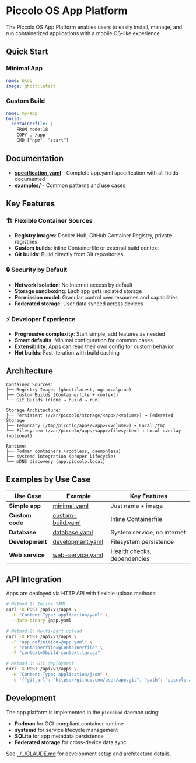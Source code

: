 # Piccolo OS App Platform

The Piccolo OS App Platform enables users to easily install, manage, and run containerized applications with a mobile OS-like experience.

## Quick Start

### Minimal App
```yaml
name: blog
image: ghost:latest
```

### Custom Build  
```yaml
name: my-app
build:
  containerfile: |
    FROM node:18
    COPY . /app
    CMD ["npm", "start"]
```

## Documentation

- **[specification.yaml](./specification.yaml)** - Complete app.yaml specification with all fields documented
- **[examples/](./examples/)** - Common patterns and use cases

## Key Features

### 🏗️ **Flexible Container Sources**
- **Registry images**: Docker Hub, GitHub Container Registry, private registries
- **Custom builds**: Inline Containerfile or external build context  
- **Git builds**: Build directly from Git repositories

### 🔒 **Security by Default**
- **Network isolation**: No internet access by default
- **Storage sandboxing**: Each app gets isolated storage
- **Permission model**: Granular control over resources and capabilities
- **Federated storage**: User data synced across devices

### ⚡ **Developer Experience**
- **Progressive complexity**: Start simple, add features as needed
- **Smart defaults**: Minimal configuration for common cases
- **Extensibility**: Apps can read their own config for custom behavior
- **Hot builds**: Fast iteration with build caching

## Architecture

```
Container Sources:
├── Registry Images (ghost:latest, nginx:alpine)
├── Custom Builds (Containerfile + context)
└── Git Builds (clone → build → run)

Storage Architecture:
├── Persistent (/var/piccolo/storage/<app>/<volume>) → Federated Storage
├── Temporary (/tmp/piccolo/apps/<app>/<volume>) → Local /tmp
└── Filesystem (/var/piccolo/apps/<app>/filesystem) → Local overlay (optional)

Runtime:
├── Podman containers (rootless, daemonless)
├── systemd integration (proper lifecycle)
└── mDNS discovery (app.piccolo.local)
```

## Examples by Use Case

| Use Case | Example | Key Features |
|----------|---------|--------------|
| **Simple app** | [minimal.yaml](./examples/minimal.yaml) | Just name + image |
| **Custom code** | [custom-build.yaml](./examples/custom-build.yaml) | Inline Containerfile |
| **Database** | [database.yaml](./examples/database.yaml) | System service, no internet |
| **Development** | [development.yaml](./examples/development.yaml) | Filesystem persistence |
| **Web service** | [web-service.yaml](./examples/web-service.yaml) | Health checks, dependencies |

## API Integration

Apps are deployed via HTTP API with flexible upload methods:

```bash
# Method 1: Inline YAML
curl -X POST /api/v1/apps \
  -H "Content-Type: application/yaml" \
  --data-binary @app.yaml

# Method 2: Multi-part upload  
curl -X POST /api/v1/apps \
  -F "app_definition=@app.yaml" \
  -F "containerfile=@Containerfile" \
  -F "context=@build-context.tar.gz"

# Method 3: Git deployment
curl -X POST /api/v1/apps \
  -H "Content-Type: application/json" \
  -d '{"git_url": "https://github.com/user/app.git", "path": "piccolo-app.yaml"}'
```

## Development

The app platform is implemented in the `piccolod` daemon using:
- **Podman** for OCI-compliant container runtime
- **systemd** for service lifecycle management  
- **SQLite** for app metadata persistence
- **Federated storage** for cross-device data sync

See [../../CLAUDE.md](../../CLAUDE.md) for development setup and architecture details.
